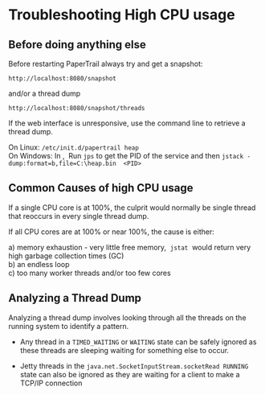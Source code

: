 # Troubleshooting High CPU usage

## Before doing anything else


Before restarting PaperTrail always try and get a snapshot:

`http://localhost:8080/snapshot`  

and/or a thread dump  

`http://localhost:8080/snapshot/threads`

If the web interface is unresponsive, use the command line to retrieve a
thread dump.

On Linux: `/etc/init.d/papertrail heap`  
On Windows: In <Java Bin Directory>,  Run `jps` to get the PID of the service and then `jstack -dump:format=b,file=C:\heap.bin  <PID>`

## Common Causes of high CPU usage

If a single CPU core is at 100%, the culprit would normally be single thread that reoccurs in every single thread dump.

If all CPU cores are at 100% or near 100%, the cause is either:

a) memory exhaustion - very little free memory,  `jstat`  would return
very high garbage collection times (GC)  
b) an endless loop  
c) too many worker threads and/or too few cores
  

## Analyzing a Thread Dump

Analyzing a thread dump involves looking through all the threads on the
running system to identify a pattern.

*  Any thread in a `TIMED_WAITING` or `WAITING` state can be safely ignored
as these threads are sleeping waiting for something else to occur.

*  Jetty threads in the `java.net.SocketInputStream.socketRead RUNNING `state can also be ignored as they are waiting for a client to make a TCP/IP connection
  

